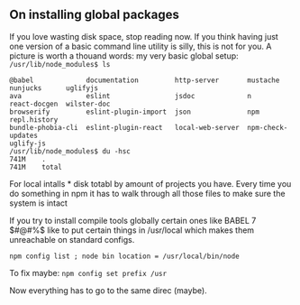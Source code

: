  
## On installing global packages

If you love wasting disk space, stop reading now. If you think having
just one version of a basic command line utility is silly, this is not for
you. A picture is worth a thouand words: my very basic global setup: `/usr/lib/node_modules$ ls`
```
@babel             documentation         http-server       mustache
nunjucks      uglifyjs
ava                eslint                jsdoc             n
react-docgen  wilster-doc
browserify         eslint-plugin-import  json              npm
repl.history
bundle-phobia-cli  eslint-plugin-react   local-web-server  npm-check-updates
uglify-js
/usr/lib/node_modules$ du -hsc  
741M    .
741M    total
```
For local intalls * disk totabl by amount of projects you have.
Every time you do something in npm it has to walk through all those files
to make sure the system is intact

If you try to install compile tools globally certain ones like BABEL 7 $#@#%$
like to put certain things in /usr/local which makes them unreachable on
standard configs.

`npm config list
; node bin location = /usr/local/bin/node`

To fix maybe:
`npm config set prefix /usr`

Now everything has to go to the same direc (maybe).
